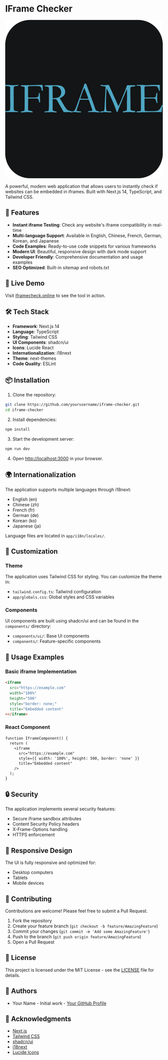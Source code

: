 # IFrame Checker

![IFrame Checker Logo](/public/logo.png)

A powerful, modern web application that allows users to instantly check if websites can be embedded in iframes. Built with Next.js 14, TypeScript, and Tailwind CSS.

## 🌟 Features

- **Instant iframe Testing**: Check any website's iframe compatibility in real-time
- **Multi-language Support**: Available in English, Chinese, French, German, Korean, and Japanese
- **Code Examples**: Ready-to-use code snippets for various frameworks
- **Modern UI**: Beautiful, responsive design with dark mode support
- **Developer Friendly**: Comprehensive documentation and usage examples
- **SEO Optimized**: Built-in sitemap and robots.txt

## 🚀 Live Demo

Visit [iframecheck.online](https://iframecheck.online) to see the tool in action.

## 🛠️ Tech Stack

- **Framework**: Next.js 14
- **Language**: TypeScript
- **Styling**: Tailwind CSS
- **UI Components**: shadcn/ui
- **Icons**: Lucide React
- **Internationalization**: i18next
- **Theme**: next-themes
- **Code Quality**: ESLint

## 📦 Installation

1. Clone the repository:
```bash
git clone https://github.com/yourusername/iframe-checker.git
cd iframe-checker
```

2. Install dependencies:
```bash
npm install
```

3. Start the development server:
```bash
npm run dev
```

4. Open [http://localhost:3000](http://localhost:3000) in your browser.

## 🌍 Internationalization

The application supports multiple languages through i18next:

- English (en)
- Chinese (zh)
- French (fr)
- German (de)
- Korean (ko)
- Japanese (ja)

Language files are located in `app/i18n/locales/`.

## 🎨 Customization

### Theme

The application uses Tailwind CSS for styling. You can customize the theme in:
- `tailwind.config.ts`: Tailwind configuration
- `app/globals.css`: Global styles and CSS variables

### Components

UI components are built using shadcn/ui and can be found in the `components/` directory:
- `components/ui/`: Base UI components
- `components/`: Feature-specific components

## 📝 Usage Examples

### Basic iframe Implementation
```html
<iframe
  src="https://example.com"
  width="100%"
  height="500"
  style="border: none;"
  title="Embedded content"
></iframe>
```

### React Component
```tsx
function IframeComponent() {
  return (
    <iframe
      src="https://example.com"
      style={{ width: '100%', height: 500, border: 'none' }}
      title="Embedded content"
    />
  );
}
```

## 🔒 Security

The application implements several security features:
- Secure iframe sandbox attributes
- Content Security Policy headers
- X-Frame-Options handling
- HTTPS enforcement

## 📱 Responsive Design

The UI is fully responsive and optimized for:
- Desktop computers
- Tablets
- Mobile devices

## 🤝 Contributing

Contributions are welcome! Please feel free to submit a Pull Request.

1. Fork the repository
2. Create your feature branch (`git checkout -b feature/AmazingFeature`)
3. Commit your changes (`git commit -m 'Add some AmazingFeature'`)
4. Push to the branch (`git push origin feature/AmazingFeature`)
5. Open a Pull Request

## 📄 License

This project is licensed under the MIT License - see the [LICENSE](LICENSE) file for details.

## 👥 Authors

- Your Name - Initial work - [Your GitHub Profile](https://github.com/yourusername)

## 🙏 Acknowledgments

- [Next.js](https://nextjs.org/)
- [Tailwind CSS](https://tailwindcss.com/)
- [shadcn/ui](https://ui.shadcn.com/)
- [i18next](https://www.i18next.com/)
- [Lucide Icons](https://lucide.dev/)